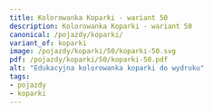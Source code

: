 ```yaml
---
title: Kolorowanka Koparki - wariant 50
description: Kolorowanka Koparki - wariant 50
canonical: /pojazdy/koparki/
variant_of: koparki
image: /pojazdy/koparki/50/koparki-50.svg
pdf: /pojazdy/koparki/50/koparki-50.pdf
alt: "Edukacyjna kolorowanka koparki do wydruku"
tags:
- pojazdy
- koparki
---
```

